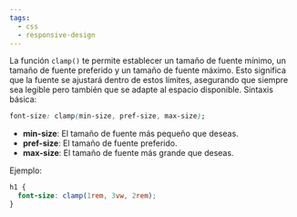 ```yaml
---
tags:
  - css
  - responsive-design
---
```

La función `clamp()` te permite establecer un tamaño de fuente mínimo, un tamaño de fuente preferido y un tamaño de fuente máximo. Esto significa que la fuente se ajustará dentro de estos límites, asegurando que siempre sea legible pero también que se adapte al espacio disponible.
Sintaxis básica:

```css
font-size: clamp(min-size, pref-size, max-size);
```

 * **min-size**: El tamaño de fuente más pequeño que deseas.
 * **pref-size**: El tamaño de fuente preferido.
 * **max-size**: El tamaño de fuente más grande que deseas.

Ejemplo:

```css
h1 {
  font-size: clamp(1rem, 3vw, 2rem);
}
```